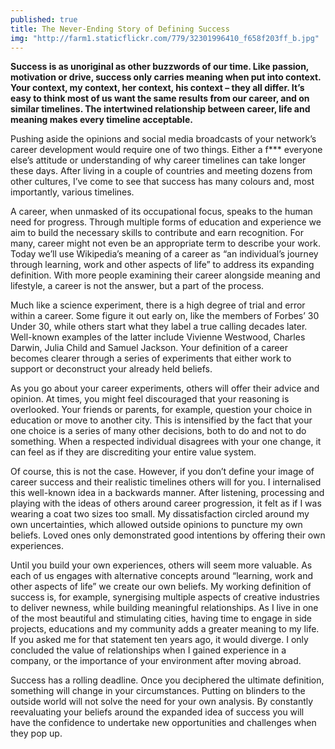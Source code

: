 ```yaml
---
published: true
title: The Never-Ending Story of Defining Success
img: "http://farm1.staticflickr.com/779/32301996410_f658f203ff_b.jpg"
---
```

**Success is as unoriginal as other buzzwords of our time. Like passion, motivation or drive, success only carries meaning when put into context. Your context, my context, her context, his context – they all differ. It’s easy to think most of us want the same results from our career, and on similar timelines. The intertwined relationship between career, life and meaning makes every timeline acceptable.** 

Pushing aside the opinions and social media broadcasts of your network’s career development would require one of two things. Either a f*** everyone else’s attitude or understanding of why career timelines can take longer these days. After living in a couple of countries and meeting dozens from other cultures, I’ve come to see that success has many colours and, most importantly, various timelines.

A career, when unmasked of its occupational focus, speaks to the human need for progress. Through multiple forms of education and experience we aim to build the necessary skills to contribute and earn recognition. For many, career might not even be an appropriate term to describe your work. Today we’ll use Wikipedia’s meaning of a career as “an individual’s journey through learning, work and other aspects of life” to address its expanding definition. With more people examining their career alongside meaning and lifestyle, a career is not the answer, but a part of the process. 
 
Much like a science experiment, there is a high degree of trial and error within a career. Some figure it out early on, like the members of Forbes’ 30 Under 30, while others start what they label a true calling decades later. Well-known examples of the latter include Vivienne Westwood, Charles Darwin, Julia Child and Samuel Jackson. Your definition of a career becomes clearer through a series of experiments that either work to support or deconstruct your already held beliefs. 

As you go about your career experiments, others will offer their advice and opinion. At times, you might feel discouraged that your reasoning is overlooked. Your friends or parents, for example, question your choice in education or move to another city. This is intensified by the fact that your one choice is a series of many other decisions, both to do and not to do something. When a respected individual disagrees with your one change, it can feel as if they are discrediting your entire value system. 

Of course, this is not the case. However, if you don’t define your image of career success and their realistic timelines others will for you. I internalised this well-known idea in a backwards manner. After listening, processing and playing with the ideas of others around career progression, it felt as if I was wearing a coat two sizes too small. My dissatisfaction circled around my own uncertainties, which allowed outside opinions to puncture my own beliefs. Loved ones only demonstrated good intentions by offering their own experiences. 

Until you build your own experiences, others will seem more valuable. As each of us engages with alternative concepts around “learning, work and other aspects of life” we create our own beliefs. My working definition of success is, for example, synergising multiple aspects of creative industries to deliver newness, while building meaningful relationships. As I live in one of the most beautiful and stimulating cities, having time to engage in side projects, educations and my community adds a greater meaning to my life. If you asked me for that statement ten years ago, it would diverge. I only concluded the value of relationships when I gained experience in a company, or the importance of your environment after moving abroad.

Success has a rolling deadline. Once you deciphered the ultimate definition, something will change in your circumstances. Putting on blinders to the outside world will not solve the need for your own analysis. By constantly reevaluating your beliefs around the expanded idea of success you will have the confidence to undertake new opportunities and challenges when they pop up. 


